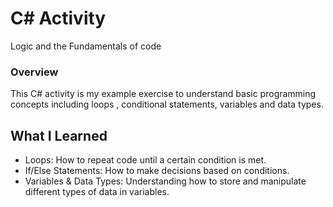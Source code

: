 # C# Activity 

Logic and the Fundamentals of code

### Overview

This C# activity is my example exercise to understand basic programming concepts including loops , conditional statements, variables and data types.

## What I Learned
- Loops: How to repeat code until a certain condition is met.
- If/Else Statements: How to make decisions based on conditions.
- Variables & Data Types: Understanding how to store and manipulate different types of data in variables.
